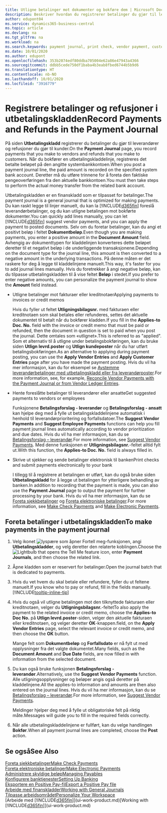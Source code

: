```yaml
---
title: Utligne betalinger mot dokumenter og bokføre dem | Microsoft Docs
description: Beskriver hvordan du registrerer betalinger du gjør til leverandører og refusjoner du gjør til kunder.
author: edupont04
ms.service: dynamics365-business-central
ms.topic: article
ms.devlang: na
ms.tgt_pltfrm: na
ms.workload: na
ms.search.keywords: payment journal, print check, vendor payment, customer refund, creditor, debt, balance due, AP
ms.date: 10/01/2020
ms.author: edupont
ms.openlocfilehash: 353b2074edf80ddba705004e62a86e47943a4366
ms.sourcegitcommit: ddbb5cede750df1baba4b3eab8fbed6744b5b9d6
ms.translationtype: HT
ms.contentlocale: nb-NO
ms.lasthandoff: 10/01/2020
ms.locfileid: "3916779"
---
```

# <a name="record-payments-and-refunds-in-the-payment-journal"></a><span data-ttu-id="2724b-103">Registrere betalinger og refusjoner i utbetalingskladden</span><span class="sxs-lookup"><span data-stu-id="2724b-103">Record Payments and Refunds in the Payment Journal</span></span>

<span data-ttu-id="2724b-104">På siden **Utbetalingskladd** registrerer du betalinger du gjør til leverandører og refusjoner du gjør til kunder.</span><span class="sxs-lookup"><span data-stu-id="2724b-104">On the **Payment Journal** page, you record payments that you make to vendors and refunds that you make to customers.</span></span> <span data-ttu-id="2724b-105">Når du bokfører en utbetalingskladdelinje, registreres det betalte beløpet på den angitte systembankkontoen.</span><span class="sxs-lookup"><span data-stu-id="2724b-105">When you post a payment journal line, the paid amount is recorded on the specified system bank account.</span></span> <span data-ttu-id="2724b-106">Deretter må du utføre trinnene for å foreta den faktiske pengeoverføringen fra den aktuelle bankkontoen.</span><span class="sxs-lookup"><span data-stu-id="2724b-106">You must then take steps to perform the actual money transfer from the related bank account.</span></span>  

<span data-ttu-id="2724b-107">Utbetalingskladden er en finanskladd som er tilpasset for betalinger.</span><span class="sxs-lookup"><span data-stu-id="2724b-107">The payment journal is a general journal that is optimized for making payments.</span></span> <span data-ttu-id="2724b-108">Du kan raskt legge til linjer manuelt, du kan la [!INCLUDE[d365fin](includes/d365fin_md.md)] foreslå leverandørbetalinger, og du kan utligne betalingen mot bokførte dokumenter.</span><span class="sxs-lookup"><span data-stu-id="2724b-108">You can quickly add lines manually, you can let [!INCLUDE[d365fin](includes/d365fin_md.md)] suggest vendor payments, and you can apply the payment to posted documents.</span></span> <span data-ttu-id="2724b-109">Selv om du foretar betalinger, kan du angi et positivt beløp i feltet **Dokumentbeløp**.</span><span class="sxs-lookup"><span data-stu-id="2724b-109">Even though you are making payments, you enter a positive amount in the **Document Amount** field.</span></span> <span data-ttu-id="2724b-110">Avhengig av dokumenttypen for kladdelinjen konverteres dette beløpet deretter til et negativt beløp i de underliggende transaksjonene.</span><span class="sxs-lookup"><span data-stu-id="2724b-110">Depending on the document type for the journal line, this amount is then converted to a negative amount in the underlying transactions.</span></span> <span data-ttu-id="2724b-111">På denne måten er det raskere for deg å legge til kladdelinjene manuelt.</span><span class="sxs-lookup"><span data-stu-id="2724b-111">This way, it's faster for you to add journal lines manually.</span></span> <span data-ttu-id="2724b-112">Hvis du foretrekker å angi negative beløp, kan du tilpasse utbetalingskladden til å vise feltet **Beløp** i stedet.</span><span class="sxs-lookup"><span data-stu-id="2724b-112">If you prefer to enter negative amounts, you can personalize the payment journal to show the **Amount** field instead.</span></span>  

- <span data-ttu-id="2724b-113">Utligne betalinger mot fakturaer eller kreditnotaer</span><span class="sxs-lookup"><span data-stu-id="2724b-113">Applying payments to invoices or credit memos</span></span>

    <span data-ttu-id="2724b-114">Hvis du fyller ut feltet **Utligningsbilagsnr.** med fakturaen eller kreditnotaen som skal betales eller refunderes, settes det aktuelle dokumentet til betalt når du bokfører kladden.</span><span class="sxs-lookup"><span data-stu-id="2724b-114">If you fill in the **Applies-to Doc. No.** field with the invoice or credit memo that must be paid or refunded, then the document in question is set to paid when you post the journal.</span></span> <span data-ttu-id="2724b-115">Dette omtales som «utlignet».</span><span class="sxs-lookup"><span data-stu-id="2724b-115">This is referred to as "applied".</span></span> <span data-ttu-id="2724b-116">Som et alternativ til å utligne under betalingsbokføringen, kan du bruke siden **Utlign levrd.poster** og **Utlign kundeposter** når du har utført betalingsbokføringen.</span><span class="sxs-lookup"><span data-stu-id="2724b-116">As an alternative to applying during payment posting, you can use the **Apply Vendor Entries** and **Apply Customer Entries** page after you have made the payment posting.</span></span> <span data-ttu-id="2724b-117">Hvis du vil ha mer informasjon, kan du for eksempel se [Avstemme leverandørbetalinger med utbetalingskladd eller fra leverandørposter](payables-how-apply-purchase-transactions-manually.md).</span><span class="sxs-lookup"><span data-stu-id="2724b-117">For more information, see, for example, [Reconcile Vendor Payments with the Payment Journal or from Vendor Ledger Entries](payables-how-apply-purchase-transactions-manually.md).</span></span>  

- <span data-ttu-id="2724b-118">Hente foreslåtte betalinger til leverandører eller ansatte</span><span class="sxs-lookup"><span data-stu-id="2724b-118">Get suggested payments to vendors or employees</span></span>

    <span data-ttu-id="2724b-119">Funksjonene **Betalingsforslag - leverandør** og **Betalingsforslag - ansatt** kan hjelpe deg med å fylle ut betalingskladdelinjene automatisk i henhold til leverandørprioritering og forfallsdatoer.</span><span class="sxs-lookup"><span data-stu-id="2724b-119">The **Suggest Vendor Payments** and **Suggest Employee Payments** functions can help you fill payment journal lines automatically according to vendor prioritization and due dates.</span></span> <span data-ttu-id="2724b-120">Hvis du vil ha mer informasjon, kan du se [Betalingsforslag – leverandør](payables-how-suggest-vendor-payments.md).</span><span class="sxs-lookup"><span data-stu-id="2724b-120">For more information, see [Suggest Vendor Payments](payables-how-suggest-vendor-payments.md).</span></span> <span data-ttu-id="2724b-121">Med denne funksjonen er **Utligningsbilagsnr.**-feltet alltid fylt ut.</span><span class="sxs-lookup"><span data-stu-id="2724b-121">With this function, the **Applies-to Doc. No.** field is always filled in.</span></span>  

- <span data-ttu-id="2724b-122">Skrive ut sjekker og sende betalinger elektronisk til banken</span><span class="sxs-lookup"><span data-stu-id="2724b-122">Print checks and submit payments electronically to your bank</span></span>

    <span data-ttu-id="2724b-123">I tillegg til å registrere at betalingen er utført, kan du også bruke siden **Utbetalingskladd** for å legge ut betalingen for ytterligere behandling av banken.</span><span class="sxs-lookup"><span data-stu-id="2724b-123">In addition to recording that the payment is made, you can also use the **Payment Journal** page to output the payment for further processing by your bank.</span></span> <span data-ttu-id="2724b-124">Hvis du vil ha mer informasjon, kan du se [Foreta sjekkbetalinger](payables-how-work-checks.md) og [Foreta elektroniske betalinger](finance-make-payments-with-bank-data-conversion-service-or-sepa-credit-transfer.md#exporting-payments-to-a-bank-file).</span><span class="sxs-lookup"><span data-stu-id="2724b-124">For more information, see [Make Check Payments](payables-how-work-checks.md) and [Make Electronic Payments](finance-make-payments-with-bank-data-conversion-service-or-sepa-credit-transfer.md#exporting-payments-to-a-bank-file).</span></span>  

## <a name="to-make-payments-in-the-payment-journal"></a><span data-ttu-id="2724b-125">Foreta betalinger i utbetalingskladden</span><span class="sxs-lookup"><span data-stu-id="2724b-125">To make payments in the payment journal</span></span>

1. <span data-ttu-id="2724b-126">Velg ikonet ![lyspære som åpner Fortell meg-funksjonen](media/ui-search/search_small.png "Fortell hva du vil gjøre"), angi **Utbetalingskladder**, og velg deretter den relaterte koblingen.</span><span class="sxs-lookup"><span data-stu-id="2724b-126">Choose the ![Lightbulb that opens the Tell Me feature](media/ui-search/search_small.png "Tell me what you want to do") icon, enter **Payment Journals**, and then choose the related link.</span></span>
2. <span data-ttu-id="2724b-127">Åpne kladden som er reservert for betalinger.</span><span class="sxs-lookup"><span data-stu-id="2724b-127">Open the journal batch that is dedicated to payments.</span></span>
3. <span data-ttu-id="2724b-128">Hvis du vet hvem du skal betale eller refundere, fyller du ut feltene manuelt.</span><span class="sxs-lookup"><span data-stu-id="2724b-128">If you know who to pay or refund, fill in the fields manually.</span></span> [!INCLUDE[tooltip-inline-tip](includes/tooltip-inline-tip_md.md)]
4. <span data-ttu-id="2724b-129">Hvis du også vil utligne betalingen mot den tilknyttede fakturaen eller kreditnotaen, velger du **Utligningsbilagsnr.**-feltet</span><span class="sxs-lookup"><span data-stu-id="2724b-129">To also apply the payment to the related invoice or credit memo, choose the **Applies-to Doc No.**</span></span> <span data-ttu-id="2724b-130">på **Utlign levrd.poster**-siden, velger den aktuelle fakturaen eller kreditnotaen, og velger deretter **OK**-knappen.</span><span class="sxs-lookup"><span data-stu-id="2724b-130">field, on the **Apply Vendor Entries** page, select the relevant invoice or credit memo, and then choose the **OK** button.</span></span>

    <span data-ttu-id="2724b-131">Mange felt som **Dokumentbeløp** og **Forfallsdato** er nå fylt ut med opplysninger fra det valgte dokumentet.</span><span class="sxs-lookup"><span data-stu-id="2724b-131">Many fields, such as the **Document Amount** and **Due Date** fields, are now filled in with information from the selected document.</span></span>
5. <span data-ttu-id="2724b-132">Du kan også bruke funksjonen **Betalingsforslag - leverandør**.</span><span class="sxs-lookup"><span data-stu-id="2724b-132">Alternatively, use the **Suggest Vendor Payments** function.</span></span> <span data-ttu-id="2724b-133">Alle utligningsopplysninger og beløper angis også deretter på kladdelinjene.</span><span class="sxs-lookup"><span data-stu-id="2724b-133">All the applies-to information and amounts are then also entered on the journal lines.</span></span> <span data-ttu-id="2724b-134">Hvis du vil ha mer informasjon, kan du se [Betalingsforslag – leverandør](payables-how-suggest-vendor-payments.md).</span><span class="sxs-lookup"><span data-stu-id="2724b-134">For more information, see [Suggest Vendor Payments](payables-how-suggest-vendor-payments.md).</span></span>

    <span data-ttu-id="2724b-135">Meldinger hjelper deg med å fylle ut obligatoriske felt på riktig måte.</span><span class="sxs-lookup"><span data-stu-id="2724b-135">Messages will guide you to fill in the required fields correctly.</span></span>
6.  <span data-ttu-id="2724b-136">Når alle utbetalingskladdelinjene er fullført, kan du velge handlingen **Bokfør**.</span><span class="sxs-lookup"><span data-stu-id="2724b-136">When all payment journal lines are completed, choose the **Post** action.</span></span>

## <a name="see-also"></a><span data-ttu-id="2724b-137">Se også</span><span class="sxs-lookup"><span data-stu-id="2724b-137">See Also</span></span>
[<span data-ttu-id="2724b-138">Foreta sjekkbetalinger</span><span class="sxs-lookup"><span data-stu-id="2724b-138">Make Check Payments</span></span>](payables-how-work-checks.md)  
[<span data-ttu-id="2724b-139">Foreta elektroniske betalinger</span><span class="sxs-lookup"><span data-stu-id="2724b-139">Make Electronic Payments</span></span>](finance-make-payments-with-bank-data-conversion-service-or-sepa-credit-transfer.md#exporting-payments-to-a-bank-file)  
[<span data-ttu-id="2724b-140">Administrere skyldige beløp</span><span class="sxs-lookup"><span data-stu-id="2724b-140">Managing Payables</span></span>](payables-manage-payables.md)  
[<span data-ttu-id="2724b-141">Konfigurere banktjenester</span><span class="sxs-lookup"><span data-stu-id="2724b-141">Setting Up Banking</span></span>](bank-setup-banking.md)  
[<span data-ttu-id="2724b-142">Eksportere en Positive Pay-fil</span><span class="sxs-lookup"><span data-stu-id="2724b-142">Export a Positive Pay file</span></span>](finance-how-positive-pay.md)  
[<span data-ttu-id="2724b-143">Arbeide med finanskladder</span><span class="sxs-lookup"><span data-stu-id="2724b-143">Working with General Journals</span></span>](ui-work-general-journals.md)  
[<span data-ttu-id="2724b-144">Tilpasse arbeidsområdet</span><span class="sxs-lookup"><span data-stu-id="2724b-144">Personalize Your Workspace</span></span>](ui-personalization-user.md)  
<span data-ttu-id="2724b-145">[Arbeide med [!INCLUDE[d365fin](includes/d365fin_md.md)]](ui-work-product.md)</span><span class="sxs-lookup"><span data-stu-id="2724b-145">[Working with [!INCLUDE[d365fin](includes/d365fin_md.md)]](ui-work-product.md)</span></span>  
